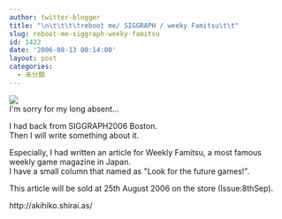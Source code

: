 ```yaml
---
author: twitter-blogger
title: "\n\t\t\t\treboot me/ SIGGRAPH / weeky Famitsu\t\t"
slug: reboot-me-siggraph-weeky-famitsu
id: 1422
date: '2006-08-13 00:14:00'
layout: post
categories:
  - 未分類
---
```


[![](http://photos1.blogger.com/blogger/4466/1880/400/0908_24v1.jpg)](http://photos1.blogger.com/blogger/4466/1880/1600/0908_24v1.jpg)  
I'm sorry for my long absent...  

I had back from SIGGRAPH2006 Boston.  
Then I will write something about it.  

Especially, I had written an article for Weekly Famitsu, a most famous weekly game magazine in Japan.  
I have a small column that named as "Look for the future games!".  

This article will be sold at 25th August 2006 on the store (Issue:8thSep).

<div>http://akihiko.shirai.as/</div>